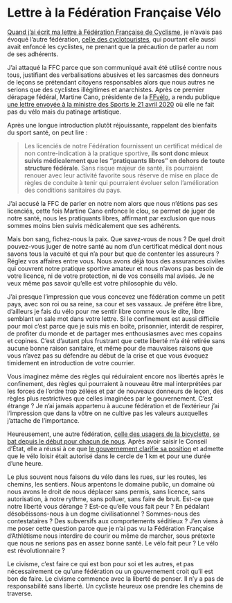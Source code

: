 # Lettre à la Fédération Française Vélo

[Quand j’ai écrit ma lettre à Fédération Française de Cyclisme](https://tcrouzet.com/2020/04/16/lettre-a-la-federation-francaise-de-cyclisme/), je n’avais pas évoqué l’autre fédération, [celle des cyclotouristes](https://ffvelo.fr/), qui pourtant elle aussi avait enfoncé les cyclistes, ne prenant que la précaution de parler au nom de ses adhérents.<span id="more-54151"></span>

J’ai attaqué la FFC parce que son communiqué avait été utilisé contre nous tous, justifiant des verbalisations abusives et les sarcasmes des donneurs de leçons se prétendant citoyens responsables alors que nous autres ne serions que des cyclistes illégitimes et anarchistes. Après ce premier dérapage fédéral, Martine Cano, présidente de la [FFvélo](https://ffvelo.fr/), a rendu publique [une lettre envoyée à la ministre des Sports le 21 avril 2020](https://ffvelo.fr/wp-content/uploads/2020/04/20095-MC-Mme-Roxana-MARACINEANU-Ministre-des-Sports-Deconfinement-Pratique-du-velo.pdf) où elle ne fait pas du vélo mais du patinage artistique.

Après une longue introduction plutôt réjouissante, rappelant des bienfaits du sport santé, on peut lire :

> Les licenciés de notre Fédération fournissent un certificat médical de non contre-indication à la pratique sportive, **ils sont donc mieux suivis médicalement que les “pratiquants libres” en dehors de toute structure fédérale**. Sans risque majeur de santé, ils pourraient renouer avec leur activité favorite sous réserve de mise en place de règles de conduite à tenir qui pourraient évoluer selon l’amélioration des conditions sanitaires du pays.

J’ai accusé la FFC de parler en notre nom alors que nous n’étions pas ses licenciés, cette fois Martine Cano enfonce le clou, se permet de juger de notre santé, nous les pratiquants libres, affirmant par exclusion que nous sommes moins bien suivis médicalement que ses adhérents.

Mais bon sang, fichez-nous la paix. Que savez-vous de nous ? De quel droit pouvez-vous juger de notre santé au nom d’un certificat médical dont nous savons tous la vacuité et qui n’a pour but que de contenter les assureurs ? Réglez vos affaires entre vous. Nous avons déjà tous des assurances civiles qui couvrent notre pratique sportive amateur et nous n’avons pas besoin de votre licence, ni de votre protection, ni de vos conseils mal avisés. Je ne veux même pas savoir qu’elle est votre philosophie du vélo.

J’ai presque l’impression que vous concevez une fédération comme un petit pays, avec son roi ou sa reine, sa cour et ses vassaux. Je préfère être libre, d’ailleurs je fais du vélo pour me sentir libre comme vous le dite, libre semblant un sale mot dans votre lettre. Si le confinement est aussi difficile pour moi c’est parce que je suis mis en boîte, prisonnier, interdit de respirer, de profiter du monde et de partager mes enthousiasmes avec mes copains et copines. C’est d’autant plus frustrant que cette liberté m’a été retirée sans aucune bonne raison sanitaire, et même pour de mauvaises raisons que vous n’avez pas su défendre au début de la crise et que vous évoquez timidement en introduction de votre courrier.

Vous imaginez même des règles qui réduiraient encore nos libertés après le confinement, des règles qui pourraient à nouveau être mal interprétées par les forces de l’ordre trop zélées et par de nouveaux donneurs de leçon, des règles plus restrictives que celles imaginées par le gouvernement. C’est étrange ? Je n’ai jamais appartenu à aucune fédération et de l’extérieur j’ai l’impression que dans la vôtre on ne cultive pas les valeurs auxquelles j’attache de l’importance.

Heureusement, une autre fédération, [celle des usagers de la bicyclette](https://www.fub.fr/), [se bat depuis le début pour chacun de nous](https://www.fub.fr/fub/actualites/fub-obligee-saisir-conseil-etat-faire-reconnaitre-velo-moyen-transport-legitime). Après avoir saisir le Conseil d’État, elle a réussi à ce que [le gouvernement clarifie sa position](https://twitter.com/oschneider_fub/status/1253838586543321088) et admette que le vélo loisir était autorisé dans le cercle de 1 km et pour une durée d’une heure.

Le plus souvent nous faisons du vélo dans les rues, sur les routes, les chemins, les sentiers. Nous arpentons le domaine public, un domaine où nous avons le droit de nous déplacer sans permis, sans licence, sans autorisation, à notre rythme, sans polluer, sans faire de bruit. Est-ce que notre liberté vous dérange ? Est-ce qu’elle vous fait peur ? En pédalant désobéissons-nous à un dogme civilisationnel ? Sommes-nous des contestataires ? Des subversifs aux comportements séditieux ? J’en viens à me poser cette question parce que je n’ai pas vu la Fédération Française d’Athlétisme nous interdire de courir ou même de marcher, sous prétexte que nous ne serions pas en assez bonne santé. Le vélo fait peur ? Le vélo est révolutionnaire ?

Le civisme, c’est faire ce qui est bon pour soi et les autres, et pas nécessairement ce qu’une fédération ou un gouvernement croit qu’il est bon de faire. Le civisme commence avec la liberté de penser. Il n’y a pas de responsabilité sans liberté. Un cycliste heureux ose prendre les chemins de traverse.